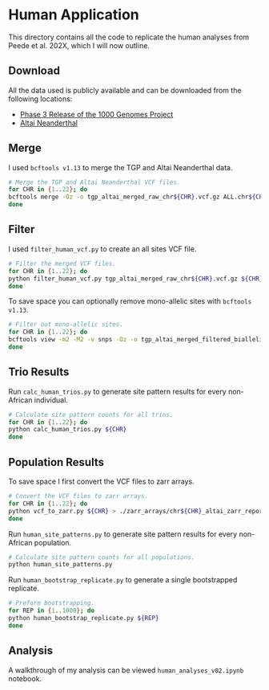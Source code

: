 # Human Application

This directory contains all the code to replicate the human analyses from Peede et al. 202X, which I will now outline.

## Download

All the data used is publicly available and can be downloaded from the following locations:

- [Phase 3 Release of the 1000 Genomes Project](http://ftp.1000genomes.ebi.ac.uk/vol1/ftp/release/20130502/)
- [Altai Neanderthal](http://ftp.eva.mpg.de/neandertal/Vindija/VCF/Altai/)

## Merge

I used `bcftools v1.13` to merge the TGP and Altai Neanderthal data.

```bash
# Merge the TGP and Altai Neanderthal VCF files.
for CHR in {1..22}; do
bcftools merge -Oz -o tgp_altai_merged_raw_chr${CHR}.vcf.gz ALL.chr${CHR}.phase3_shapeit2_mvncall_integrated_v5a.20130502.genotypes.vcf.gz chr${CHR}_mq25_mapab100.vcf.gz
done
```

## Filter

I used `filter_human_vcf.py` to create an all sites VCF file.

```bash
# Filter the merged VCF files.
for CHR in {1..22}; do
python filter_human_vcf.py tgp_altai_merged_raw_chr${CHR}.vcf.gz ${CHR} | bgzip > tgp_altai_merged_filtered_all_sites_chr${CHR}.vcf.gz
done
```

To save space you can optionally remove mono-allelic sites with `bcftools v1.13`.

```bash
# Filter out mono-allelic sites.
for CHR in {1..22}; do
bcftools view -m2 -M2 -v snps -Oz -o tgp_altai_merged_filtered_biallelic_chr${CHR}.vcf.gz tgp_altai_merged_filtered_all_sites_chr${CHR}.vcf.gz
done
```

## Trio Results

Run `calc_human_trios.py` to generate site pattern results for every non-African individual.

```bash
# Calculate site pattern counts for all trios.
for CHR in {1..22}; do
python calc_human_trios.py ${CHR}
done
```

## Population Results

To save space I first convert the VCF files to zarr arrays.

```bash
# Convert the VCF files to zarr arrays.
for CHR in {1..22}; do
python vcf_to_zarr.py ${CHR} > ./zarr_arrays/chr${CHR}_altai_zarr_report.txt
done
```

Run `human_site_patterns.py` to generate site pattern results for every non-African population.

```bash
# Calculate site pattern counts for all populations.
python human_site_patterns.py
```

Run `human_bootstrap_replicate.py` to generate a single bootstrapped replicate.

```bash
# Preform bootstrapping.
for REP in {1..1000}; do
python human_bootstrap_replicate.py ${REP}
done
```

## Analysis

A walkthrough of my analysis can be viewed `human_analyses_v02.ipynb` notebook.
